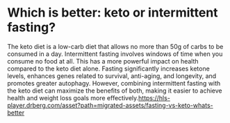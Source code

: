 # Which is better: keto or intermittent fasting?

The keto diet is a low-carb diet that allows no more than 50g of carbs to be consumed in a day. Intermittent fasting involves windows of time when you consume no food at all. This has a more powerful impact on health compared to the keto diet alone. Fasting significantly increases ketone levels, enhances genes related to survival, anti-aging, and longevity, and promotes greater autophagy. However, combining intermittent fasting with the keto diet can maximize the benefits of both, making it easier to achieve health and weight loss goals more effectively.https://hls-player.drberg.com/asset?path=migrated-assets/fasting-vs-keto-whats-better